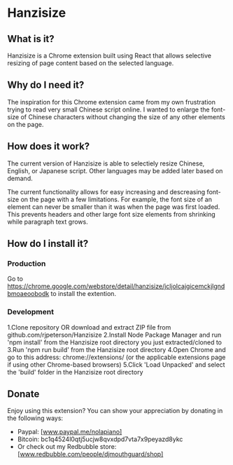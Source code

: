 # Hanzisize

## What is it?
Hanzisize is a Chrome extension built using React that allows selective resizing of page content based on the selected language.

## Why do I need it?
The inspiration for this Chrome extension came from my own frustration trying to read very small Chinese script online. I wanted to enlarge the font-size of Chinese characters without changing the size of any other elements on the page.

## How does it work?
The current version of Hanzisize is able to selectiely resize Chinese, English, or Japanese script. Other languages may be added later based on demand.

The current functionality allows for easy increasing and descreasing font-size on the page with a few limitations.
For example, the font size of an element can never be smaller than it was when the page was first loaded. This prevents headers and other large font size elements from shrinking while paragraph text grows.

## How do I install it?

### Production
Go to https://chrome.google.com/webstore/detail/hanzisize/jcljolcajgicemckjlgndbmoaeoobodk to install the extention.

### Development
1.Clone repository OR download and extract ZIP file from github.com/rjpeterson/Hanzisize
2.Install Node Package Manager and run 'npm install' from the Hanzisize root directory you just extracted/cloned to
3.Run 'npm run build' from the Hanzisize root directory
4.Open Chrome and go to this address: chrome://extensions/ (or the applicable extensions page if using other Chrome-based browsers)
5.Click 'Load Unpacked' and select the 'build' folder in the Hanzisize root directory

## Donate
Enjoy using this extension? You can show your appreciation by donating in the following ways:
* Paypal: [www.paypal.me/nolapiano]
* Bitcoin: bc1q4524l0qtj5ucjw8qvxdpd7vta7x9peyazd8ykc
* Or check out my Redbubble store: [www.redbubble.com/people/djmouthguard/shop]
